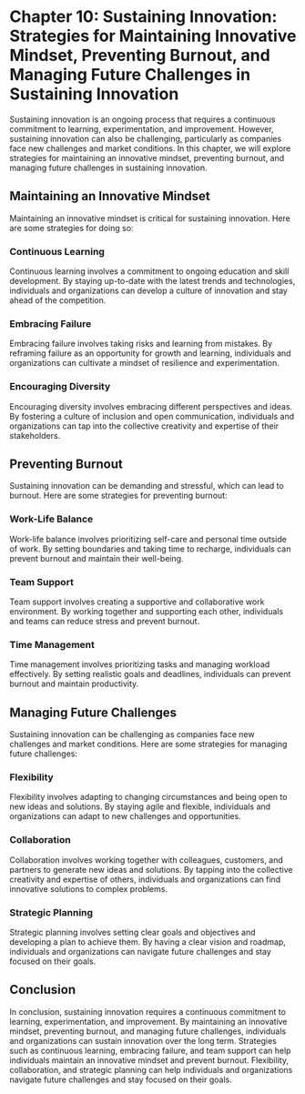 Chapter 10: Sustaining Innovation: Strategies for Maintaining Innovative Mindset, Preventing Burnout, and Managing Future Challenges in Sustaining Innovation
=============================================================================================================================================================

Sustaining innovation is an ongoing process that requires a continuous commitment to learning, experimentation, and improvement. However, sustaining innovation can also be challenging, particularly as companies face new challenges and market conditions. In this chapter, we will explore strategies for maintaining an innovative mindset, preventing burnout, and managing future challenges in sustaining innovation.

Maintaining an Innovative Mindset
---------------------------------

Maintaining an innovative mindset is critical for sustaining innovation. Here are some strategies for doing so:

### Continuous Learning

Continuous learning involves a commitment to ongoing education and skill development. By staying up-to-date with the latest trends and technologies, individuals and organizations can develop a culture of innovation and stay ahead of the competition.

### Embracing Failure

Embracing failure involves taking risks and learning from mistakes. By reframing failure as an opportunity for growth and learning, individuals and organizations can cultivate a mindset of resilience and experimentation.

### Encouraging Diversity

Encouraging diversity involves embracing different perspectives and ideas. By fostering a culture of inclusion and open communication, individuals and organizations can tap into the collective creativity and expertise of their stakeholders.

Preventing Burnout
------------------

Sustaining innovation can be demanding and stressful, which can lead to burnout. Here are some strategies for preventing burnout:

### Work-Life Balance

Work-life balance involves prioritizing self-care and personal time outside of work. By setting boundaries and taking time to recharge, individuals can prevent burnout and maintain their well-being.

### Team Support

Team support involves creating a supportive and collaborative work environment. By working together and supporting each other, individuals and teams can reduce stress and prevent burnout.

### Time Management

Time management involves prioritizing tasks and managing workload effectively. By setting realistic goals and deadlines, individuals can prevent burnout and maintain productivity.

Managing Future Challenges
--------------------------

Sustaining innovation can be challenging as companies face new challenges and market conditions. Here are some strategies for managing future challenges:

### Flexibility

Flexibility involves adapting to changing circumstances and being open to new ideas and solutions. By staying agile and flexible, individuals and organizations can adapt to new challenges and opportunities.

### Collaboration

Collaboration involves working together with colleagues, customers, and partners to generate new ideas and solutions. By tapping into the collective creativity and expertise of others, individuals and organizations can find innovative solutions to complex problems.

### Strategic Planning

Strategic planning involves setting clear goals and objectives and developing a plan to achieve them. By having a clear vision and roadmap, individuals and organizations can navigate future challenges and stay focused on their goals.

Conclusion
----------

In conclusion, sustaining innovation requires a continuous commitment to learning, experimentation, and improvement. By maintaining an innovative mindset, preventing burnout, and managing future challenges, individuals and organizations can sustain innovation over the long term. Strategies such as continuous learning, embracing failure, and team support can help individuals maintain an innovative mindset and prevent burnout. Flexibility, collaboration, and strategic planning can help individuals and organizations navigate future challenges and stay focused on their goals.
